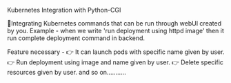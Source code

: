 Kubernetes Integration with Python-CGI


📌Integrating Kubernetes commands that can be run through webUI created by you. 
Example - when we write 'run deployment using httpd image' then it run complete deployment command in backend. 

Feature necessary -
👉 It can launch pods with specific name given by user. 
👉 Run deployment using image and name given by user. 
👉 Delete specific resources given by user. 
and so on...........
